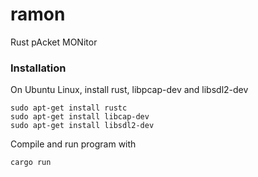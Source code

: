# ramon
Rust pAcket MONitor

### Installation
On Ubuntu Linux, install rust, libpcap-dev and libsdl2-dev

    sudo apt-get install rustc
    sudo apt-get install libcap-dev
    sudo apt-get install libsdl2-dev

Compile and run program with

    cargo run
